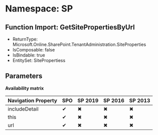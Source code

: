# Namespace: SP

## Function Import: GetSitePropertiesByUrl

- ReturnType: Microsoft.Online.SharePoint.TenantAdministration.SiteProperties
- IsComposable: false
- IsBindable: true
- EntitySet: SitePropertiess

## Parameters

**Availability matrix**

Navigation Property | SPO | SP 2019 | SP 2016 | SP 2013
----------|-----|---------|---------|--------
includeDetail | ✔ | ✖ | ✖ | ✖
this | ✔ | ✖ | ✖ | ✖
url | ✔ | ✖ | ✖ | ✖
